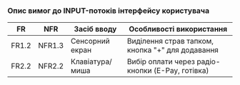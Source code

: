### Опис вимог до INPUT-потоків інтерфейсу користувача

| FR    | NFR       | Засіб вводу            | Особливості використання                              |
|-------|-----------|------------------------|-------------------------------------------------------|
| FR1.2 | NFR1.3    | Сенсорний екран        | Виділення страв тапком, кнопка "+" для додавання     |
| FR2.2 | NFR2.2    | Клавіатура/миша       | Вибір оплати через радіо-кнопки (E-Pay, готівка)     |
